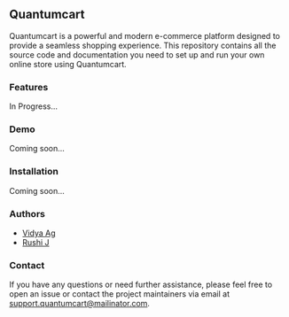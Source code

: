 ## Quantumcart
Quantumcart is a powerful and modern e-commerce platform designed to provide a seamless shopping experience. This repository contains all the source code and documentation you need to set up and run your own online store using Quantumcart.

### Features
In Progress...

### Demo
Coming soon...

### Installation
Coming soon...

### Authors
- [Vidya Ag](https://github.com/VidyaAg)
- [Rushi J](https://github.com/rushij27)

### Contact
If you have any questions or need further assistance, please feel free to open an issue or contact the project maintainers via email at [support.quantumcart@mailinator.com](mailto:support.quantumcart@mailinator.com).
